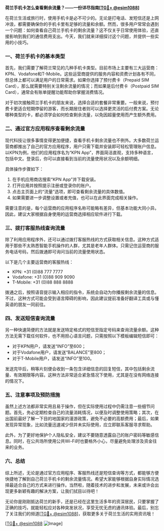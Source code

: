 **荷兰手机卡怎么查看剩余流量？——一份详尽指南[[TG💪+ @esim1088](https://t.me/s/esim1088)]**

在荷兰生活或旅行时，使用手机卡是必不可少的。无论是打电话、发短信还是上网冲浪，都需要确保你的手机卡里有足够的流量和余额。然而，很多用户常常会遇到一个问题：如何查看自己荷兰手机卡的剩余流量？这不仅关乎日常使用体验，还直接影响到我们的通信费用支出。今天，我们就来详细探讨这个问题，并提供一些实用的小技巧。

### 一、荷兰手机卡的基本类型

首先，我们需要了解荷兰常见的几种手机卡类型。目前市场上主要有三大运营商：KPN、Vodafone和T-Mobile。这些运营商提供的服务内容和资费计划各有不同，但总体上都可以满足用户的日常需求。如果你选择了预付费卡（Prepaid SIM Card），那么就需要特别关注剩余流量的情况；而如果是后付费卡（Postpaid SIM Card），通常会有账单提醒功能帮助你掌握消费情况。

对于初次接触荷兰手机卡的朋友来说，选择合适的套餐非常重要。一般来说，预付费卡更适合短期停留的游客，而长期居住者则可以选择更灵活的后付费方案。无论哪种类型的卡，都必须学会如何检查剩余流量，以免因超量使用而产生额外费用。

### 二、通过官方应用程序查看剩余流量

现代科技让很多事情变得更加便捷，查看手机卡剩余流量也不例外。大多数荷兰运营商都推出了自己的官方应用程序，用户只需下载并安装即可轻松管理账户信息。以KPN为例，他们的应用程序名为“KPN App”，界面简洁直观，支持多种语言，包括中文。登录后，你可以直接看到当前的流量使用状况以及余额明细。

具体操作步骤如下：
1. 在手机应用商店搜索“KPN App”并下载安装。
2. 打开应用并按照提示注册或登录你的账户。
3. 点击主页面上的“流量”选项，即可查看剩余流量的具体数值。
4. 如果需要进一步调整设置或者充值，也可以在此界面完成相关操作。

需要注意的是，每个运营商的应用程序名称可能略有差异，但基本功能大同小异。因此，建议大家根据自身使用的运营商选择相应软件进行下载。

### 三、拨打客服热线查询流量

除了利用应用程序外，还可以通过拨打客服热线的方式获取相关信息。这种方式适用于那些不太熟悉智能手机操作的人群，尤其是老年人群体。只需记住运营商的服务电话号码，然后拨通即可询问当前的流量使用状态。

以下是几个主要运营商的客服热线：
- KPN: +31 (0)88 777 7777
- Vodafone: +31 (0)88 909 9090
- T-Mobile: +31 (0)88 888 8888

拨通之后，按照语音提示输入相应的指令，系统会自动为你播报剩余流量的信息。不过，这种方式可能会受到语言障碍的影响，因此建议提前准备好翻译工具或与懂英语的朋友一同前往。

### 四、发送短信查询流量

另一种快速简便的方法就是发送特定格式的短信至指定号码来查询流量余额。这种方法无需下载任何软件，也不用担心语言问题，只需按照以下模板编辑短信即可：

- 对于KPN用户，请发送“INFO”至600；
- 对于Vodafone用户，请发送“BALANCE”至800；
- 对于T-Mobile用户，请发送“INFO”至100。

发送完毕后，稍等片刻便会收到一条包含详细信息的回复短信，其中包括剩余流量、有效期限等内容。这种方法非常适合紧急情况下使用，尤其是在没有网络连接的情况下。

### 五、注意事项及预防措施

虽然上述方法都非常实用且易于操作，但在实际使用过程中仍需注意一些细节问题。首先，务必定期检查自己的流量消耗情况，以便及时调整使用策略；其次，在出国前最好了解一下目的地国家的漫游政策，避免不必要的高额费用；最后，如果发现异常现象，比如流量迅速减少但并未实际使用，应立即联系客服寻求帮助。

此外，为了更好地保护个人隐私安全，建议不要随意透露自己的账户密码等敏感信息。同时，在公共场所使用公共Wi-Fi时也要格外小心，尽量避免处理涉及资金往来的业务。

### 六、总结

综上所述，无论是通过官方应用程序、客服热线还是短信查询等方式，都能够方便快捷地了解到自己荷兰手机卡的剩余流量情况。希望大家能够根据自身实际情况选择最适合自己的方式来进行操作。当然啦，随着技术的进步和发展，未来或许会出现更多新颖有趣的解决方案，让我们拭目以待吧！

无论你是刚刚抵达荷兰的新手，还是已经在这里生活多年的资深居民，只要掌握了正确的技巧，就能轻松应对各种突发状况，享受无忧无虑的通讯体验。最后，别忘了关注我们的频道[[TG💪+ @esim1088](https://t.me/s/esim1088)]，获取更多关于荷兰生活的实用资讯哦！

[[TG💪+ @esim1088](https://t.me/s/esim1088) ![Image](https://i.postimg.cc/4NQfJmqS/Snipaste-2025-05-13-00-14-12.png)]